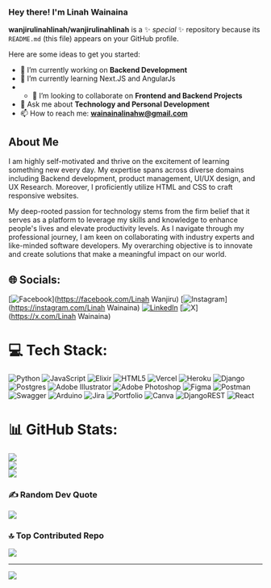 ### Hey there! I'm Linah Wainaina
**wanjirulinahlinah/wanjirulinahlinah** is a ✨ _special_ ✨ repository because its `README.md` (this file) appears on your GitHub profile.

Here are some ideas to get you started:

- 🔭 I’m currently working on **Backend Development**
- 🌱 I’m currently learning Next.JS and  AngularJs
- - 👯 I’m looking to collaborate on **Frontend and Backend Projects**
- 💬 Ask me about **Technology and Personal Development**
- 📫 How to reach me: **wainainalinahw@gmail.com**

## About Me

I am highly self-motivated and thrive on the excitement of learning something new every day. My expertise spans across diverse domains including Backend development, product management, UI/UX design, and UX Research. Moreover, I proficiently utilize HTML and CSS to craft responsive websites.

My deep-rooted passion for technology stems from the firm belief that it serves as a platform to leverage my skills and knowledge to enhance people's lives and elevate productivity levels. As I navigate through my professional journey, I am keen on collaborating with industry experts and like-minded software developers. My overarching objective is to innovate and create solutions that make a meaningful impact on our world.
  
## 🌐 Socials:
[![Facebook](https://img.shields.io/badge/Facebook-%231877F2.svg?logo=Facebook&logoColor=white)](https://facebook.com/Linah Wanjiru) [![Instagram](https://img.shields.io/badge/Instagram-%23E4405F.svg?logo=Instagram&logoColor=white)](https://instagram.com/Linah Wainaina) [![LinkedIn](https://img.shields.io/badge/LinkedIn-%230077B5.svg?logo=linkedin&logoColor=white)](https://linkedin.com/in/https://www.linkedin.com/in/linah-wainaina/) [![X](https://img.shields.io/badge/X-black.svg?logo=X&logoColor=white)](https://x.com/Linah Wainaina) 

# 💻 Tech Stack:
![Python](https://img.shields.io/badge/python-3670A0?style=for-the-badge&logo=python&logoColor=ffdd54) ![JavaScript](https://img.shields.io/badge/javascript-%23323330.svg?style=for-the-badge&logo=javascript&logoColor=%23F7DF1E) ![Elixir](https://img.shields.io/badge/elixir-%234B275F.svg?style=for-the-badge&logo=elixir&logoColor=white) ![HTML5](https://img.shields.io/badge/html5-%23E34F26.svg?style=for-the-badge&logo=html5&logoColor=white) ![Vercel](https://img.shields.io/badge/vercel-%23000000.svg?style=for-the-badge&logo=vercel&logoColor=white) ![Heroku](https://img.shields.io/badge/heroku-%23430098.svg?style=for-the-badge&logo=heroku&logoColor=white) ![Django](https://img.shields.io/badge/django-%23092E20.svg?style=for-the-badge&logo=django&logoColor=white) ![Postgres](https://img.shields.io/badge/postgres-%23316192.svg?style=for-the-badge&logo=postgresql&logoColor=white) ![Adobe Illustrator](https://img.shields.io/badge/adobe%20illustrator-%23FF9A00.svg?style=for-the-badge&logo=adobe%20illustrator&logoColor=white) ![Adobe Photoshop](https://img.shields.io/badge/adobe%20photoshop-%2331A8FF.svg?style=for-the-badge&logo=adobe%20photoshop&logoColor=white) ![Figma](https://img.shields.io/badge/figma-%23F24E1E.svg?style=for-the-badge&logo=figma&logoColor=white) ![Postman](https://img.shields.io/badge/Postman-FF6C37?style=for-the-badge&logo=postman&logoColor=white) ![Swagger](https://img.shields.io/badge/-Swagger-%23Clojure?style=for-the-badge&logo=swagger&logoColor=white) ![Arduino](https://img.shields.io/badge/-Arduino-00979D?style=for-the-badge&logo=Arduino&logoColor=white) ![Jira](https://img.shields.io/badge/jira-%230A0FFF.svg?style=for-the-badge&logo=jira&logoColor=white) ![Portfolio](https://img.shields.io/badge/Portfolio-%23000000.svg?style=for-the-badge&logo=firefox&logoColor=#FF7139) ![Canva](https://img.shields.io/badge/Canva-%2300C4CC.svg?style=for-the-badge&logo=Canva&logoColor=white) ![DjangoREST](https://img.shields.io/badge/DJANGO-REST-ff1709?style=for-the-badge&logo=django&logoColor=white&color=ff1709&labelColor=gray) ![React](https://img.shields.io/badge/react-%2320232a.svg?style=for-the-badge&logo=react&logoColor=%2361DAFB)
# 📊 GitHub Stats:
![](https://github-readme-stats.vercel.app/api?username=wanjirulinahlinah&theme=dark&hide_border=false&include_all_commits=true&count_private=false)<br/>
![](https://github-readme-streak-stats.herokuapp.com/?user=wanjirulinahlinah&theme=dark&hide_border=false)<br/>
![](https://github-readme-stats.vercel.app/api/top-langs/?username=wanjirulinahlinah&theme=dark&hide_border=false&include_all_commits=true&count_private=false&layout=compact)

### ✍️ Random Dev Quote
![](https://quotes-github-readme.vercel.app/api?type=horizontal&theme=radical)

### 🔝 Top Contributed Repo
![](https://github-contributor-stats.vercel.app/api?username=wanjirulinahlinah&limit=5&theme=dark&combine_all_yearly_contributions=true)

---
[![](https://visitcount.itsvg.in/api?id=wanjirulinahlinah&icon=0&color=3)](https://visitcount.itsvg.in)

<!-- Proudly created with GPRM ( https://gprm.itsvg.in ) -->
